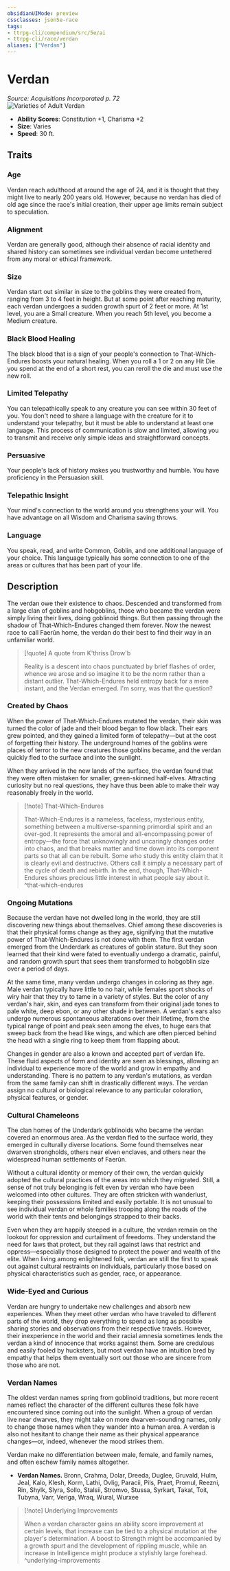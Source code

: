 ```yaml
---
obsidianUIMode: preview
cssclasses: json5e-race
tags:
- ttrpg-cli/compendium/src/5e/ai
- ttrpg-cli/race/verdan
aliases: ["Verdan"]
---
```

# Verdan
*Source: Acquisitions Incorporated p. 72*  
![Varieties of Adult Verdan](races/AI/Verdan.webp#right)  

- **Ability Scores**: Constitution +1, Charisma +2
- **Size**: Varies
- **Speed**: 30 ft.

## Traits

### Age

Verdan reach adulthood at around the age of 24, and it is thought that they might live to nearly 200 years old. However, because no verdan has died of old age since the race's initial creation, their upper age limits remain subject to speculation.

### Alignment

Verdan are generally good, although their absence of racial identity and shared history can sometimes see individual verdan become untethered from any moral or ethical framework.

### Size

Verdan start out similar in size to the goblins they were created from, ranging from 3 to 4 feet in height. But at some point after reaching maturity, each verdan undergoes a sudden growth spurt of 2 feet or more. At 1st level, you are a Small creature. When you reach 5th level, you become a Medium creature.

### Black Blood Healing

The black blood that is a sign of your people's connection to That-Which-Endures boosts your natural healing. When you roll a 1 or 2 on any Hit Die you spend at the end of a short rest, you can reroll the die and must use the new roll.

### Limited Telepathy

You can telepathically speak to any creature you can see within 30 feet of you. You don't need to share a language with the creature for it to understand your telepathy, but it must be able to understand at least one language. This process of communication is slow and limited, allowing you to transmit and receive only simple ideas and straightforward concepts.

### Persuasive

Your people's lack of history makes you trustworthy and humble. You have proficiency in the Persuasion skill.

### Telepathic Insight

Your mind's connection to the world around you strengthens your will. You have advantage on all Wisdom and Charisma saving throws.

### Language

You speak, read, and write Common, Goblin, and one additional language of your choice. This language typically has some connection to one of the areas or cultures that has been part of your life.

## Description

The verdan owe their existence to chaos. Descended and transformed from a large clan of goblins and hobgoblins, those who became the verdan were simply living their lives, doing goblinoid things. But then passing through the shadow of That-Which-Endures changed them forever. Now the newest race to call Faerûn home, the verdan do their best to find their way in an unfamiliar world.

> [!quote] A quote from K'thriss Drow'b  
> 
> Reality is a descent into chaos punctuated by brief flashes of order, whence we arose and so imagine it to be the norm rather than a distant outlier. That-Which-Endures held entropy back for a mere instant, and the Verdan emerged. I'm sorry, was that the question?

### Created by Chaos

When the power of That-Which-Endures mutated the verdan, their skin was turned the color of jade and their blood began to flow black. Their ears grew pointed, and they gained a limited form of telepathy—but at the cost of forgetting their history. The underground homes of the goblins were places of terror to the new creatures those goblins became, and the verdan quickly fled to the surface and into the sunlight.

When they arrived in the new lands of the surface, the verdan found that they were often mistaken for smaller, green-skinned half-elves. Attracting curiosity but no real questions, they have thus been able to make their way reasonably freely in the world.

> [!note] That-Which-Endures
> 
> That-Which-Endures is a nameless, faceless, mysterious entity, something between a multiverse-spanning primordial spirit and an over-god. It represents the amoral and all-encompassing power of entropy—the force that unknowingly and uncaringly changes order into chaos, and that breaks matter and time down into its component parts so that all can be rebuilt. Some who study this entity claim that it is clearly evil and destructive. Others call it simply a necessary part of the cycle of death and rebirth. In the end, though, That-Which-Endures shows precious little interest in what people say about it.
^that-which-endures

### Ongoing Mutations

Because the verdan have not dwelled long in the world, they are still discovering new things about themselves. Chief among these discoveries is that their physical forms change as they age, signifying that the mutative power of That-Which-Endures is not done with them. The first verdan emerged from the Underdark as creatures of goblin stature. But they soon learned that their kind were fated to eventually undergo a dramatic, painful, and random growth spurt that sees them transformed to hobgoblin size over a period of days.

At the same time, many verdan undergo changes in coloring as they age. Male verdan typically have little to no hair, while females sport shocks of wiry hair that they try to tame in a variety of styles. But the color of any verdan's hair, skin, and eyes can transform from their original jade tones to pale white, deep ebon, or any other shade in between. A verdan's ears also undergo numerous spontaneous alterations over their lifetime, from the typical range of point and peak seen among the elves, to huge ears that sweep back from the head like wings, and which are often pierced behind the head with a single ring to keep them from flapping about.

Changes in gender are also a known and accepted part of verdan life. These fluid aspects of form and identity are seen as blessings, allowing an individual to experience more of the world and grow in empathy and understanding. There is no pattern to any verdan's mutations, as verdan from the same family can shift in drastically different ways. The verdan assign no cultural or biological relevance to any particular coloration, physical features, or gender.

### Cultural Chameleons

The clan homes of the Underdark goblinoids who became the verdan covered an enormous area. As the verdan fled to the surface world, they emerged in culturally diverse locations. Some found themselves near dwarven strongholds, others near elven enclaves, and others near the widespread human settlements of Faerûn.

Without a cultural identity or memory of their own, the verdan quickly adopted the cultural practices of the areas into which they migrated. Still, a sense of not truly belonging is felt even by verdan who have been welcomed into other cultures. They are often stricken with wanderlust, keeping their possessions limited and easily portable. It is not unusual to see individual verdan or whole families trooping along the roads of the world with their tents and belongings strapped to their backs.

Even when they are happily steeped in a culture, the verdan remain on the lookout for oppression and curtailment of freedoms. They understand the need for laws that protect, but they rail against laws that restrict and oppress—especially those designed to protect the power and wealth of the elite. When living among enlightened folk, verdan are still the first to speak out against cultural restraints on individuals, particularly those based on physical characteristics such as gender, race, or appearance.

### Wide-Eyed and Curious

Verdan are hungry to undertake new challenges and absorb new experiences. When they meet other verdan who have traveled to different parts of the world, they drop everything to spend as long as possible sharing stories and observations from their respective travels. However, their inexperience in the world and their racial amnesia sometimes lends the verdan a kind of innocence that works against them. Some are credulous and easily fooled by hucksters, but most verdan have an intuition bred by empathy that helps them eventually sort out those who are sincere from those who are not.

### Verdan Names

The oldest verdan names spring from goblinoid traditions, but more recent names reflect the character of the different cultures these folk have encountered since coming out into the sunlight. When a group of verdan live near dwarves, they might take on more dwarven-sounding names, only to change those names when they wander into a human area. A verdan is also not hesitant to change their name as their physical appearance changes—or, indeed, whenever the mood strikes them.

Verdan make no differentiation between male, female, and family names, and often eschew family names altogether.

- **Verdan Names.** Bronn, Crahma, Dolar, Dreeda, Duglee, Gruvald, Hulm, Jeal, Kalo, Klesh, Korm, Lathi, Ovlig, Paracii, Pils, Praet, Promul, Reezni, Rin, Shylk, Slyra, Sollo, Stalsii, Stromvo, Stussa, Syrkart, Takat, Toit, Tubyna, Varr, Veriga, Wraq, Wural, Wurxee  

> [!note] Underlying Improvements
> 
> When a verdan character gains an ability score improvement at certain levels, that increase can be tied to a physical mutation at the player's determination. A boost to Strength might be accompanied by a growth spurt and the development of rippling muscle, while an increase in Intelligence might produce a stylishly large forehead.
^underlying-improvements